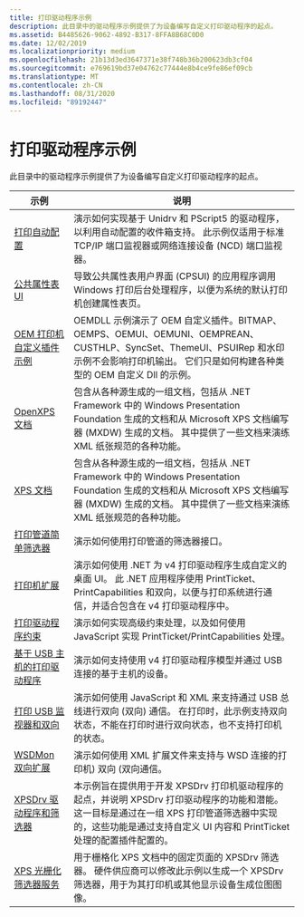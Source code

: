 ```yaml
---
title: 打印驱动程序示例
description: 此目录中的驱动程序示例提供了为设备编写自定义打印驱动程序的起点。
ms.assetid: B4485626-9062-4892-B317-8FFA8B68C0D0
ms.date: 12/02/2019
ms.localizationpriority: medium
ms.openlocfilehash: 21b13d3ed3647371e38f748b36b200623db3cf04
ms.sourcegitcommit: e769619bd37e04762c77444e8b4ce9fe86ef09cb
ms.translationtype: MT
ms.contentlocale: zh-CN
ms.lasthandoff: 08/31/2020
ms.locfileid: "89192447"
---
```

# <a name="print-driver-samples"></a>打印驱动程序示例

此目录中的驱动程序示例提供了为设备编写自定义打印驱动程序的起点。

| 示例 | 说明 |
| --- | --- |
| [打印自动配置](/samples/microsoft/windows-driver-samples/print-auto-configuration-sample) | 演示如何实现基于 Unidrv 和 PScript5 的驱动程序，以利用自动配置的收件箱支持。 此示例仅适用于标准 TCP/IP 端口监视器或网络连接设备 (NCD) 端口监视器。 |
| [公共属性表 UI](/samples/microsoft/windows-driver-samples/common-property-sheet-ui-sample) | 导致公共属性表用户界面 (CPSUI) 的应用程序调用 Windows 打印后台处理程序，以便为系统的默认打印机创建属性表页。 |
| [OEM 打印机自定义插件示例](/samples/microsoft/windows-driver-samples/oem-printer-customization-plug-in-samples) | OEMDLL 示例演示了 OEM 自定义插件。BITMAP、OEMPS、OEMUI、OEMUNI、OEMPREAN、CUSTHLP、SyncSet、ThemeUI、PSUIRep 和水印示例不会影响打印机输出。 它们只是如何构建各种类型的 OEM 自定义 Dll 的示例。|
| [OpenXPS 文档](/samples/microsoft/windows-driver-samples/openxps-documents-print-sample) | 包含从各种源生成的一组文档，包括从 .NET Framework 中的 Windows Presentation Foundation 生成的文档和从 Microsoft XPS 文档编写器 (MXDW) 生成的文档。 其中提供了一些文档来演练 XML 纸张规范的各种功能。 |
| [XPS 文档](/samples/microsoft/windows-driver-samples/xps-documents-print-sample) | 包含从各种源生成的一组文档，包括从 .NET Framework 中的 Windows Presentation Foundation 生成的文档和从 Microsoft XPS 文档编写器 (MXDW) 生成的文档。 其中提供了一些文档来演练 XML 纸张规范的各种功能。 |
| [打印管道简单筛选器](/samples/microsoft/windows-driver-samples/print-pipeline-simple-filter) | 演示如何使用打印管道的筛选器接口。 |
| [打印机扩展](/samples/microsoft/windows-driver-samples/printer-extension-sample) | 演示如何使用 .NET 为 v4 打印驱动程序生成自定义的桌面 UI。 此 .NET 应用程序使用 PrintTicket、PrintCapabilities 和双向，以便与打印系统进行通信，并适合包含在 v4 打印驱动程序中。 |
| [打印驱动程序约束](/samples/microsoft/windows-driver-samples/print-driver-constraints-sample) | 演示如何实现高级约束处理，以及如何使用 JavaScript 实现 PrintTicket/PrintCapabilities 处理。  |
| [基于 USB 主机的打印驱动程序](/samples/microsoft/windows-driver-samples/usb-host-based-print-driver-sample) | 演示如何支持使用 v4 打印驱动程序模型并通过 USB 连接的基于主机的设备。 |
| [打印 USB 监视器和双向](/samples/microsoft/windows-driver-samples/print-driver-usb-monitor-and-bidi-sample)  | 演示如何使用 JavaScript 和 XML 来支持通过 USB 总线进行双向 (双向) 通信。 在打印时，此示例支持双向状态，不能在打印时进行双向状态，也不支持打印机的状态。 |
| [WSDMon 双向扩展](/samples/microsoft/windows-driver-samples/wsdmon-bidi-extension-sample)  | 演示如何使用 XML 扩展文件来支持与 WSD 连接的打印机) 双向 (双向通信。 |
| [XPSDrv 驱动程序和筛选器](/samples/microsoft/windows-driver-samples/xpsdrv-driver-and-filter-sample) | 本示例旨在提供用于开发 XPSDrv 打印机驱动程序的起点，并说明 XPSDrv 打印驱动程序的功能和潜能。 这一目标是通过在一组 XPS 打印管道筛选器中实现的，这些功能是通过支持自定义 UI 内容和 PrintTicket 处理的配置插件配置的。 |
| [XPS 光栅化筛选器服务](/samples/microsoft/windows-driver-samples/xps-rasterization-filter-service-sample) | 用于栅格化 XPS 文档中的固定页面的 XPSDrv 筛选器。 硬件供应商可以修改此示例以生成一个 XPSDrv 筛选器，用于为其打印机或其他显示设备生成位图图像。 |
